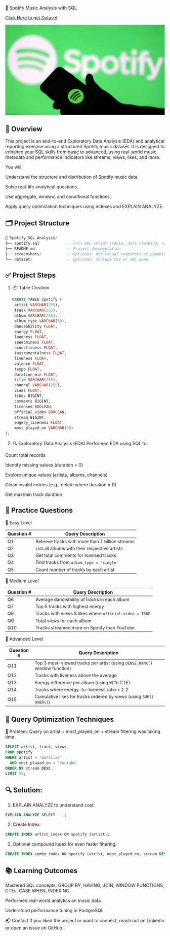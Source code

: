 🎵 Spotify Music Analysis with SQL

[Click Here to get Dataset](https://www.kaggle.com/datasets/sanjanchaudhari/spotify-dataset)

![Spotify Logo](https://github.com/Amar1-aj/spotify_project_sql/blob/main/spotify_logo.jpg)

## 🧠 Overview
This project is an end-to-end Exploratory Data Analysis (EDA) and analytical reporting exercise using a structured Spotify music dataset. It is designed to enhance your SQL skills from basic to advanced, using real-world music metadata and performance indicators like streams, views, likes, and more.

You will:

Understand the structure and distribution of Spotify music data.

Solve real-life analytical questions.

Use aggregate, window, and conditional functions.

Apply query optimization techniques using indexes and EXPLAIN ANALYZE.

## 🗂️ Project Structure
```sql
📁 Spotify_SQL_Analysis/
├── spotify.sql            -- Full SQL script (table, data cleaning, all queries)
├── README.md              -- Project documentation
├── screenshots/           -- Optional: Add visual snapshots of pgAdmin/Workbench
└── dataset/               -- Optional: Include CSV or SQL dump
```

## ✅ Project Steps
1. 📦 Table Creation

```sql
   CREATE TABLE spotify (
    artist VARCHAR(255),
    track VARCHAR(255),
    album VARCHAR(255),
    album_type VARCHAR(50),
    danceability FLOAT,
    energy FLOAT,
    loudness FLOAT,
    speechiness FLOAT,
    acousticness FLOAT,
    instrumentalness FLOAT,
    liveness FLOAT,
    valence FLOAT,
    tempo FLOAT,
    duration_min FLOAT,
    title VARCHAR(255),
    channel VARCHAR(255),
    views FLOAT,
    likes BIGINT,
    comments BIGINT,
    licensed BOOLEAN,
    official_video BOOLEAN,
    stream BIGINT,
    engery_liveness FLOAT,
    most_played_on VARCHAR(50)
);
```

2. 🔍 Exploratory Data Analysis (EDA)
Performed EDA using SQL to:

Count total records

Identify missing values (duration = 0)

Explore unique values (artists, albums, channels)

Clean invalid entries (e.g., delete where duration = 0)

Get max/min track duration


## 🧪 Practice Questions
🔹 Easy Level

| Question # | Query Description                                |
| ---------- | ------------------------------------------------ |
| Q1         | Retrieve tracks with more than 1 billion streams |
| Q2         | List all albums with their respective artists    |
| Q3         | Get total comments for licensed tracks           |
| Q4         | Find tracks from `album_type = 'single'`         |
| Q5         | Count number of tracks by each artist            |

🔸 Medium Level

| Question # | Query Description                                       |
| ---------- | ------------------------------------------------------- |
| Q6         | Average danceability of tracks in each album            |
| Q7         | Top 5 tracks with highest energy                        |
| Q8         | Tracks with views & likes where `official_video = TRUE` |
| Q9         | Total views for each album                              |
| Q10        | Tracks streamed more on Spotify than YouTube            |


🔺 Advanced Level

| Question # | Query Description                                                          |
| ---------- | -------------------------------------------------------------------------- |
| Q11        | Top 3 most-viewed tracks per artist (using `DENSE_RANK()` window function) |
| Q12        | Tracks with liveness above the average                                     |
| Q13        | Energy difference per album (using `WITH` CTE)                             |
| Q14        | Tracks where energy-to-liveness ratio > 1.2                                |
| Q15        | Cumulative likes for tracks ordered by views (using `SUM() OVER()`)        |

## 🚀 Query Optimization Techniques
🎯 Problem:
Query on artist + most_played_on + stream filtering was taking time:

```sql
SELECT artist, track, views
FROM spotify
WHERE artist = 'Gorillaz'
  AND most_played_on = 'Youtube'
ORDER BY stream DESC
LIMIT 25;
```

## 🔍 Solution:
1. EXPLAIN ANALYZE to understand cost:

```sql
EXPLAIN ANALYZE SELECT ...;
```

2. Create Index:
   
```sql
CREATE INDEX artist_index ON spotify (artist);
```
3. Optional compound index for even faster filtering:

```sql
CREATE INDEX combo_index ON spotify (artist, most_played_on, stream DESC);
```


## 📚 Learning Outcomes
Mastered SQL concepts: GROUP BY, HAVING, JOIN, WINDOW FUNCTIONS, CTEs, CASE WHEN, INDEXING

Performed real-world analytics on music data

Understood performance tuning in PostgreSQL


📬 Contact
If you liked the project or want to connect, reach out on LinkedIn or open an issue on GitHub.
